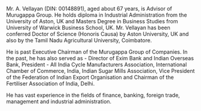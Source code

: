 Mr. A. Vellayan (DIN: 00148891), aged about 67 years, is Advisor of Murugappa Group. He holds diploma in Industrial Administration from the University of Aston, UK and Masters Degree in Business Studies from University of Warwick Business School, UK. Mr. Vellayan has been conferred Doctor of Science (Honoris Causa) by Aston University, UK and also by the Tamil Nadu Agricultural University, Coimbatore.

He is past Executive Chairman of the Murugappa Group of Companies. In the past, he has also served as - Director of Exim Bank and Indian Overseas Bank, President - All India Cycle Manufacturers Association, International Chamber of Commerce, India, Indian Sugar Mills Association, Vice President of the Federation of Indian Export Organisation and Chairman of the Fertiliser Association of India, Delhi.

He has vast experience in the fields of finance, banking, foreign trade, management and industrial administration.
